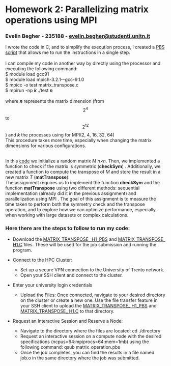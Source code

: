 # Homework 2: Parallelizing matrix operations using MPI
### Evelin Begher - 235188 - evelin.begher@studenti.unitn.it <br>

I wrote the code in C, and to simplify the execution process, I created a [PBS script](matrix_operation.pbs) that allows me to run the instructions in a single step.<br>
<br>
I can compile my code in another way by directly using the processor and executing the following command: <br>
$ module load gcc91<br>
$ module load mpich-3.2.1--gcc-9.1.0<br>
$ mpicc -o test matrix_transpose.c<br>
$ mpirun -np ***k*** ./test ***n***<br>  
where ***n*** represents the matrix dimension (from $$2^4$$ to $$2^{12}$$) and ***k*** the processes using for MPI(2, 4, 16, 32, 64)<br>
This procedure takes more time, especially when changing the matrix dimensions for various configurations. <br>
<br>

In this [code](matrix_operation.c) we Initialize a random matrix *M* *n×n*. Then, we implemented a function to check if the matrix is symmetric (**checkSym**) . Additionally, we created a function to compute the transpose of *M* and store the result in a new matrix *T* (**matTranspose**). <br>
The assignment requires us to implement the function **checkSym** and the function **matTranspose** using two different methods: sequential implementation (already did it in the previous assignment) and parallelization using MPI . The goal of this assignment is to measure the time taken to perform both the symmetry check and the transpose operation, and to explore how we can optimize performance, especially when working with large datasets or complex calculations.

### Here there are the steps to follow to run my code: 

* Download the [MATRIX_TRANSPOSE_ H1_PBS](matrix_operation.pbs) and [MATRIX_TRANSPOSE_ H1.C](matrix_operation.c) files. These will be used for the job submission and running the program.

* Connect to the HPC Cluster:

    * Set up a secure VPN connection to the University of Trento network.
    * Open your SSH client and connect to the cluster.

*  Enter your university login credentials 
      * Upload the Files: Once connected, navigate to your desired directory on the cluster or create a new one. Use the file transfer feature in your SSH client to upload the [MATRIX_TRANSPOSE_ H1_PBS](matrix_operation.pbs) and [MATRIX_TRANSPOSE_ H1.C](matrix_operation.c) to that directory.

* Request an Interactive Session and Reserve a Node:
     * Navigate to the directory where the files are located: cd ./directory
     * Request an interactive session on a compute node with the desired specifications (ncpus=64:mpiprocs=64:mem=1mb) using the following command: qsub matrix_operation.pbs
     * Once the job completes, you can find the results in a file named job.o in the same directory where the job was submitted.
